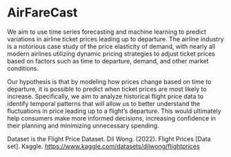 # AirFareCast
We aim to use time series forecasting and machine learning to predict variations in airline ticket prices leading up to departure. The airline industry is a notorious case study of the price elasticity of demand, with nearly all modern airlines utilizing dynamic pricing strategies to adjust ticket prices based on factors such as time to departure, demand, and other market conditions.

Our hypothesis is that by modeling how prices change based on time to departure, it is possible to predict when ticket prices are most likely to increase. Specifically, we aim to analyze historical flight price data to identify temporal patterns that will allow us to better understand the fluctuations in price leading up to a flight’s departure. This would ultimately help consumers make more informed decisions, increasing confidence in their planning and minimizing unnecessary spending.  

Dataset is the Flight Price Dataset. Dil Wong. (2022). Flight Prices [Data set]. Kaggle. https://www.kaggle.com/datasets/dilwong/flightprices
